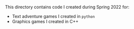 This directory contains code I created during Spring 2022 for:
 - Text adventure games I created in `python`
 - Graphics games I created in C++
